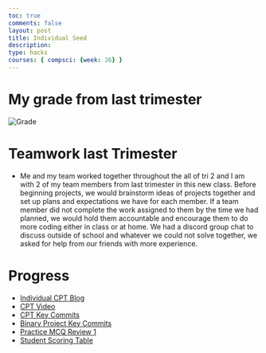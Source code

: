 ```yaml
---
toc: true
comments: false
layout: post
title: Individual Seed
description: 
type: hacks
courses: { compsci: {week: 26} }
---
```

# My grade from last trimester
![Grade](https://files.catbox.moe/0l6fuj.png)
# Teamwork last Trimester
- Me and my team worked together throughout the all of tri 2 and I am with 2 of my team members from last trimester in this new class. Before beginning projects, we would brainstorm ideas of projects together and set up plans and expectations we have for each member. If a team member did not complete the work assigned to them by the time we had planned, we would hold them accountable and encourage them to do more coding either in class or at home. We had a discord group chat to discuss outside of school and whatever we could not solve together, we asked for help from our friends with more experience.
# Progress
- [Individual CPT Blog](https://aidenk1.github.io/Notebook//2024/02/28/CPTIndiv.html)
- [CPT Video](https://drive.google.com/file/d/1xA0rlu6vFjEZg2QzlDehtS6umYvMkYB3/view?usp=sharing)
- [CPT Key Commits]()
- [Binary Project Key Commits](https://aidenk1.github.io/Notebook//2024/01/17/KeyProj.html)
- [Practice MCQ Review 1](https://aidenk1.github.io/Notebook//2024/01/08/CBQUIZ.html)
- [Student Scoring Table](https://github.com/aidenk1/Notebook/issues/6)
